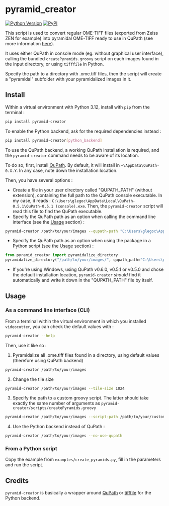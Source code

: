 # pyramid_creator

[![Python Version](https://img.shields.io/pypi/pyversions/pyramid-creator.svg)](https://pypi.org/project/pyramid-creator)
[![PyPI](https://img.shields.io/pypi/v/pyramid-creator.svg)](https://pypi.org/project/pyramid-creator/)

This script is used to convert regular OME-TIFF files (exported from Zeiss ZEN for example) into pyramidal OME-TIFF ready to use in QuPath (see more information [here](https://teamncmc.github.io/histoquant/guide-create-pyramids.html)).

It uses either QuPath in console mode (eg. without graphical user interface), calling the bundled `createPyramids.groovy` script on each images found in the input directory, or using `tifffile` in Python.

Specify the path to a directory with .ome.tiff files, then the script will create a "pyramidal" subfolder with your pyramidalized images in it.

## Install
Within a virtual environment with Python 3.12, install with `pip` from the terminal :
```bash
pip install pyramid-creator
```
To enable the Python backend, ask for the required dependencies instead :
```bash
pip install pyramid-creator[python_backend]
```

To use the QuPath backend, a working QuPath installation is required, and the `pyramid-creator` command needs to be aware of its location.

To do so, first, install [QuPath](https://qupath.github.io). By default, it will install in `~\AppData\QuPath-0.X.Y`. In any case, note down the installation location.

Then, you have several options :
- Create a file in your user directory called "QUPATH_PATH" (without extension), containing the full path to the QuPath console executable. In my case, it reads : `C:\Users\glegoc\AppData\Local\QuPath-0.5.1\QuPath-0.5.1 (console).exe`. Then, the `pyramid-creator` script will read this file to find the QuPath executable.
- Specify the QuPath path as an option when calling the command line interface (see the [Usage](#usage) section) :
```bash
pyramid-creator /path/to/your/images --qupath-path "C:\Users\glegoc\AppData\Local\QuPath-0.5.1\QuPath-0.5.1 (console).exe"
```
- Specify the QuPath path as an option when using the package in a Python script (see the [Usage](#usage) section) :
```python
from pyramid_creator import pyramidalize_directory
pyramidalize_directory("/path/to/your/images/", qupath_path="C:\Users\glegoc\AppData\Local\QuPath-0.5.1\QuPath-0.5.1 (console).exe")
```
- If you're using Windows, using QuPath v0.6.0, v0.5.1 or v0.5.0 and chose the default installation location, `pyramid-creator` *should* find it automatically and write it down in the "QUPATH_PATH" file by itself.

## Usage
### As a command line interface (CLI)
From a terminal within the virtual environment in which you installed `videocutter`, you can check the default values with :
```bash
pyramid-creator --help
```
Then, use it like so :
1. Pyramidalize all .ome.tiff files found in a directory, using default values (therefore using QuPath backend)
```bash
pyramid-creator /path/to/your/images
```
2. Change the tile size
```bash
pyramid-creator /path/to/your/images --tile-size 1024
```
3. Specify the path to a custom groovy script. The latter should take exactly the same number of arguments as `pyramid-creator/scripts/createPyramids.groovy`
```bash
pyramid-creator /path/to/your/images --script-path /path/to/your/custom/script.groovy
```
4. Use the Python backend instead of QuPath :
```bash
pyramid-creator /path/to/your/images --no-use-qupath
```

### From a Python script
Copy the example from `examples/create_pyramids.py`, fill in the parameters and run the script.

## Credits
`pyramid-creator` is basically a wrapper around [QuPath](https://qupath.github.io) or [tifffile](https://github.com/cgohlke/tifffile) for the Python backend.